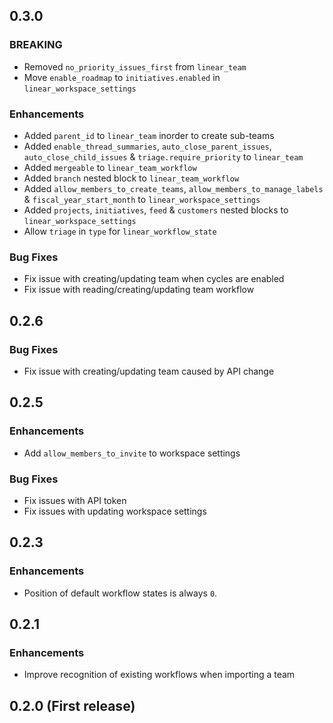 ## 0.3.0

### BREAKING
* Removed `no_priority_issues_first` from `linear_team`
* Move `enable_roadmap` to `initiatives.enabled` in `linear_workspace_settings`

### Enhancements
* Added `parent_id` to `linear_team` inorder to create sub-teams
* Added `enable_thread_summaries`, `auto_close_parent_issues`, `auto_close_child_issues` & `triage.require_priority` to `linear_team`
* Added `mergeable` to `linear_team_workflow`
* Added `branch` nested block to `linear_team_workflow`
* Added `allow_members_to_create_teams`, `allow_members_to_manage_labels` & `fiscal_year_start_month` to `linear_workspace_settings`
* Added `projects`, `initiatives`, `feed` & `customers` nested blocks to `linear_workspace_settings`
* Allow `triage` in `type` for `linear_workflow_state`

### Bug Fixes
* Fix issue with creating/updating team when cycles are enabled
* Fix issue with reading/creating/updating team workflow

## 0.2.6

### Bug Fixes
* Fix issue with creating/updating team caused by API change

## 0.2.5

### Enhancements
* Add `allow_members_to_invite` to workspace settings

### Bug Fixes
* Fix issues with API token
* Fix issues with updating workspace settings

## 0.2.3

### Enhancements
* Position of default workflow states is always `0`.

## 0.2.1

### Enhancements
* Improve recognition of existing workflows when importing a team

## 0.2.0 (First release)
